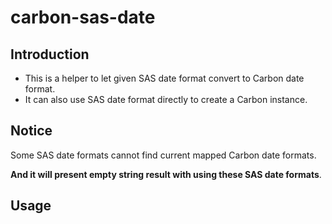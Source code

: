 # carbon-sas-date

## Introduction

- This is a helper to let given SAS date format convert to Carbon date format.
- It can also use SAS date format directly to create a Carbon instance.

## Notice

Some SAS date formats cannot find current mapped Carbon date formats.

**And it will present empty string result with using these SAS date formats**.

## Usage

